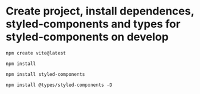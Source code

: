 # Create project, install dependences, styled-components and types for styled-components on develop

```code
npm create vite@latest

npm install
 
npm install styled-components

npm install @types/styled-components -D
```


